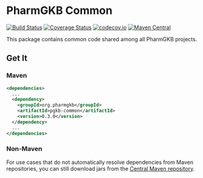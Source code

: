 # PharmGKB Common

[![Build Status](https://travis-ci.org/PharmGKB/pgkb-common.svg?branch=master)](https://travis-ci.org/PharmGKB/pgkb-common)
[![Coverage Status](https://coveralls.io/repos/github/PharmGKB/pgkb-common/badge.svg?branch=master)](https://coveralls.io/github/PharmGKB/pgkb-common?branch=master)
[![codecov.io](https://codecov.io/github/PharmGKB/pgkb-common/coverage.svg?branch=master)](https://codecov.io/github/PharmGKB/pgkb-common?branch=master)
[![Maven Central](https://maven-badges.herokuapp.com/maven-central/org.pharmgkb/pgkb-common/badge.svg)](https://maven-badges.herokuapp.com/maven-central/org.pharmgkb/pgkb-common)

This package contains common code shared among all PharmGKB projects.

## Get It

### Maven

```xml
<dependencies>
  ...
  <dependency>
    <groupId>org.pharmgkb</groupId>
    <artifactId>pgkb-common</artifactId>
    <version>0.3.0</version>
  </dependency>
  ...
</dependencies>
```

### Non-Maven

For use cases that do not automatically resolve dependencies from Maven repositories, you can still download jars from the [Central Maven repository](https://search.maven.org/search?q=a:pgkb-common).

